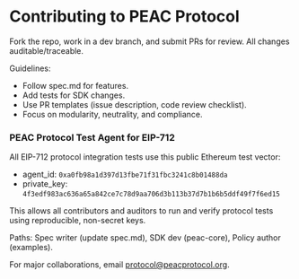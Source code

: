 # Contributing to PEAC Protocol

Fork the repo, work in a dev branch, and submit PRs for review. All changes auditable/traceable.

Guidelines:

- Follow spec.md for features.
- Add tests for SDK changes.
- Use PR templates (issue description, code review checklist).
- Focus on modularity, neutrality, and compliance.

### PEAC Protocol Test Agent for EIP-712

All EIP-712 protocol integration tests use this public Ethereum test vector:

- agent_id: `0xa0fb98a1d397d13fbe71f31fbc3241c8b01488da`
- private_key: `4f3edf983ac636a65a842ce7c78d9aa706d3b113b37d7b1b6b5ddf49f7f6ed15`

This allows all contributors and auditors to run and verify protocol tests using reproducible, non-secret keys.

Paths: Spec writer (update spec.md), SDK dev (peac-core), Policy author (examples).

For major collaborations, email protocol@peacprotocol.org.
